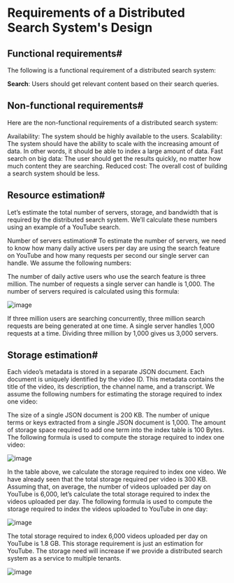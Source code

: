 # Requirements of a Distributed Search System's Design

## Functional requirements#
The following is a functional requirement of a distributed search system:

**Search**: 
Users should get relevant content based on their search queries.

## Non-functional requirements#
Here are the non-functional requirements of a distributed search system:

Availability: The system should be highly available to the users.
Scalability: The system should have the ability to scale with the increasing amount of data. In other words, it should be able to index a large amount of data.
Fast search on big data: The user should get the results quickly, no matter how much content they are searching.
Reduced cost: The overall cost of building a search system should be less.

## Resource estimation#
Let’s estimate the total number of servers, storage, and bandwidth that is required by the distributed search system. We’ll calculate these numbers using an example of a YouTube search.

Number of servers estimation#
To estimate the number of servers, we need to know how many daily active users per day are using the search feature on YouTube and how many requests per second our single server can handle. We assume the following numbers:

The number of daily active users who use the search feature is three million.
The number of requests a single server can handle is 1,000.
The number of servers required is calculated using this formula:

![image](https://user-images.githubusercontent.com/33947539/184474226-024ece46-6829-40c6-aa51-4a41004476ce.png)

If three million users are searching concurrently, three million search requests are being generated at one time. A single server handles 1,000 requests at a time. Dividing three million by 1,000 gives us 3,000 servers.

## Storage estimation#
Each video’s metadata is stored in a separate JSON document. Each document is uniquely identified by the video ID. This metadata contains the title of the video, its description, the channel name, and a transcript. We assume the following numbers for estimating the storage required to index one video:

The size of a single JSON document is 200 KB.
The number of unique terms or keys extracted from a single JSON document is 1,000.
The amount of storage space required to add one term into the index table is 100 Bytes.
The following formula is used to compute the storage required to index one video:

![image](https://user-images.githubusercontent.com/33947539/184474252-994f6dee-7f01-4dd8-abbc-e99840f6074d.png)

In the table above, we calculate the storage required to index one video. We have already seen that the total storage required per video is 300 KB. Assuming that, on average, the number of videos uploaded per day on YouTube is 6,000, let’s calculate the total storage required to index the videos uploaded per day. The following formula is used to compute the storage required to index the videos uploaded to YouTube in one day:

![image](https://user-images.githubusercontent.com/33947539/184474282-8d370ab6-513f-442b-b37c-81e91df4a3ac.png)

The total storage required to index 6,000 videos uploaded per day on YouTube is 1.8 GB. This storage requirement is just an estimation for YouTube. The storage need will increase if we provide a distributed search system as a service to multiple tenants.

![image](https://user-images.githubusercontent.com/33947539/184474309-3f2743b9-e15f-4f25-88d0-098ee3d5d7a0.png)

